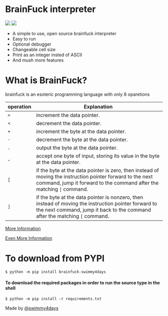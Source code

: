 # BrainFuck interpreter
![](https://img.shields.io/pypi/v/brainfuck-swimmy4days) ![](https://img.shields.io/pypi/l/brainfuck-swimmy4days) 
- A simple to use, open source brainfuck interpreter
- Easy to run
- Optional debugger
- Changeable  cell size
- Print as an integer insted of ASCII 
- And mush more features

# What is BrainFuck?
brainfuck is an esoteric programming language with only 8 oparetions

|operation  | Explanation|
|- | -|
|`>` |  increment the data pointer.|
|`<` | decrement the data pointer.|
|`+` | increment the byte at the data pointer.|
|`-`  | decrement the byte at the data pointer.|
|`.` | output the byte at the data pointer.|
|`,` | accept one byte of input, storing its value in the byte at the data pointer.|
|`[` |if the byte at the data pointer is zero, then instead of moving the instruction pointer forward to the next command, jump it forward to the command after the matching `]` command.|
|`]` |if the byte at the data pointer is nonzero, then instead of moving the instruction pointer forward to the next command, jump it back to the command after the matching `[` command.|

[More Information](https://en.wikipedia.org/wiki/Brainfuck)

[Even More Information](https://esolangs.org/wiki/Brainfuck)

# To download from PYPI 

`$ python -m pip install brainfuck-swimmy4days`

#### To download the required packages in order to run the source type in the shell 
`$ python -m pip install -r requirements.txt`

Made by [@swimmy4days](https://github.com/swimmy4days)
